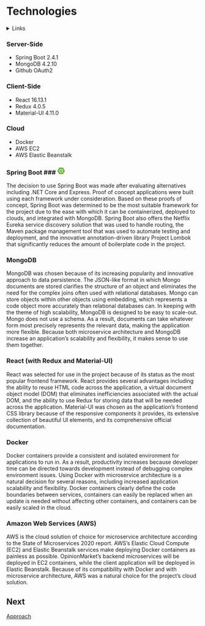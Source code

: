 # Technologies

<details>
  <summary>Links</summary>
  
  ## Portfolio Links
  - [Introduction](https://github.com/JoshVandeWalle/OpinionMarket/blob/main/Introduction.md "Introduction")  
  - [Requirements](https://github.com/JoshVandeWalle/OpinionMarket/blob/main/Requirements.md "Requirements")  
  - [Technologies](https://github.com/JoshVandeWalle/OpinionMarket/blob/main/Technologies.md "Technolgoies")  
  - [Approach](https://github.com/JoshVandeWalle/OpinionMarket/blob/main/Approach.md "Approach")  
  - [Risks & Challenges](https://github.com/JoshVandeWalle/OpinionMarket/blob/main/RisksAndChallenges.md "Risks & Challenges")  
  - [Issues](https://github.com/JoshVandeWalle/OpinionMarket/blob/main/Issues.md "Issues")  
  ## External Links
  - [OpinionMarket](http://clientapp6-env.eba-sifj8dsx.us-west-1.elasticbeanstalk.com/ "OpinionMarket")  
  - [Swagger](https://app.swaggerhub.com/apis/JoshV3742/Capstone/1.0.0 "Swagger")  
</details>

###  Server-Side  
- Spring Boot 2.4.1
- MongoDB 4.2.10
- Github OAuth2

### Client-Side  
- React 16.13.1
- Redux 4.0.5
- Material-UI 4.11.0

### Cloud
- Docker
- AWS EC2
- AWS Elastic Beanstalk  

### Spring Boot ### ![Spring Boot](/images/tiny/spring_boot.png) 
The decision to use Spring Boot was made after evaluating alternatives including .NET Core and Express. Proof of concept applications were built using each framework under consideration. Based on these proofs of concept, Spring Boot was determined to be the most suitable framework for the project due to the ease with which it can be containerized, deployed to clouds, and integrated with MongoDB. Spring Boot also offers the Netflix Eureka service discovery solution that was used to handle routing, the Maven package management tool that was used to automate testing and deployment, and the innovative annotation-driven library Project Lombok that significantly reduces the amount of boilerplate code in the project.  

### MongoDB
MongoDB was chosen because of its increasing popularity and innovative approach to data persistence. The JSON-like format in which Mongo documents are stored clarifies the structure of an object and eliminates the need for the complex joins often used with relational databases. Mongo can store objects within other objects using embedding, which represents a code object more accurately than relational databases can. In keeping with the theme of high scalability, MongoDB is designed to be easy to scale-out. Mongo does not use a schema. As a result, documents can take whatever form most precisely represents the relevant data, making the application more flexible. Because both microservice architecture and MongoDB increase an application’s scalability and flexibility, it makes sense to use them together.  

### React (with Redux and Material-UI)  
React was selected for use in the project because of its status as the most popular frontend framework. React provides several advantages including the ability to reuse HTML code across the application, a virtual document object model (DOM) that eliminates inefficiencies associated with the actual DOM, and the ability to use Redux for storing data that will be needed across the application. Material-UI was chosen as the application’s frontend CSS library because of the responsive components it provides, its extensive collection of beautiful UI elements, and its comprehensive official documentation.  

### Docker
Docker containers provide a consistent and isolated environment for applications to run in. As a result, productivity increases because developer time can be directed towards development instead of debugging complex environment issues. Using Docker with microservice architecture is a natural decision for several reasons, including increased application scalability and flexibility. Docker containers clearly define the code boundaries between services, containers can easily be replaced when an update is needed without affecting other containers, and containers can be easily scaled in the cloud. 

### Amazon Web Services (AWS)
AWS is the cloud solution of choice for microservice architecture according to the State of Microservices 2020 report. AWS’s Elastic Cloud Compute (EC2) and Elastic Beanstalk services make deploying Docker containers as painless as possible. OpinionMarket’s backend microservices will be deployed in EC2 containers, while the client application will be deployed in Elastic Beanstalk. Because of its compatibility with Docker and with microservice architecture, AWS was a natural choice for the project’s cloud solution.

## Next 
[Approach](https://github.com/JoshVandeWalle/OpinionMarket/blob/main/Approach.md "Approach")

